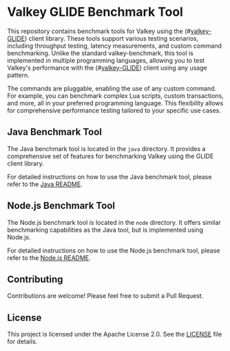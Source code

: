 # Valkey GLIDE Benchmark Tool

This repository contains benchmark tools for Valkey using the (#[valkey-GLIDE](https://github.com/valkey-io/valkey-glide)) client library. These tools support various testing scenarios, including throughput testing, latency measurements, and custom command benchmarking. Unlike the standard valkey-benchmark, this tool is implemented in multiple programming languages, allowing you to test Valkey's performance with the (#[valkey-GLIDE](https://github.com/valkey-io/valkey-glide)) client using any usage pattern.

The commands are pluggable, enabling the use of any custom command. For example, you can benchmark complex Lua scripts, custom transactions, and more, all in your preferred programming language. This flexibility allows for comprehensive performance testing tailored to your specific use cases.




## Java Benchmark Tool

The Java benchmark tool is located in the `java` directory. It provides a comprehensive set of features for benchmarking Valkey using the GLIDE client library.

For detailed instructions on how to use the Java benchmark tool, please refer to the [Java README](java/README.md).

## Node.js Benchmark Tool

The Node.js benchmark tool is located in the `node` directory. It offers similar benchmarking capabilities as the Java tool, but is implemented using Node.js.

For detailed instructions on how to use the Node.js benchmark tool, please refer to the [Node.js README](node/README.md).

## Contributing

Contributions are welcome! Please feel free to submit a Pull Request.

## License

This project is licensed under the Apache License 2.0. See the [LICENSE](LICENSE) file for details.